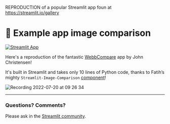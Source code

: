 REPRODUCTION of a popular Streamlit app foun at https://streamlit.io/gallery


# 🔭 Example app image comparison

[![Streamlit App](https://static.streamlit.io/badges/streamlit_badge_black_white.svg)](https://webb-compare.streamlitapp.com/)

Here's a reproduction of the fantastic [WebbCompare](https://github.com/JohnEdChristensen/WebbCompare) app by John Christensen!

It's built in Streamlit and takes only 10 lines of Python code, thanks to Fatih’s mighty `Streamlit-Image-Comparison` [component](https://pypi.org/project/streamlit-image-comparison/)!

![Recording 2022-07-20 at 09 26 34](https://user-images.githubusercontent.com/27242399/179935105-0358ed6b-5d6a-41c8-b336-a9532cf95aae.gif)

---
### Questions? Comments?

Please ask in the [Streamlit community](https://discuss.streamlit.io).

